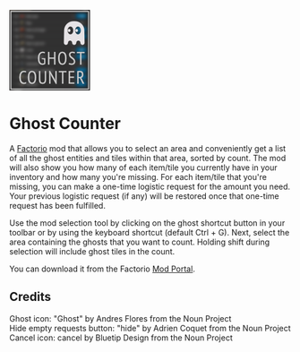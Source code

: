 ![Mod thumbnail](/thumbnail.png)

# Ghost Counter

A [Factorio](https://factorio.com) mod that allows you to select an area and conveniently get a list
of all the ghost entities and tiles within that area, sorted by count. The mod will also show you
how many of each item/tile you currently have in your inventory and how many you're missing. For
each item/tile that you're missing, you can make a one-time logistic request for the amount you
need. Your previous logistic request (if any) will be restored once that one-time request has been
fulfilled.

Use the mod selection tool by clicking on the ghost shortcut button in your toolbar or by using the
keyboard shortcut (default Ctrl + G). Next, select the area containing the ghosts that you want to
count. Holding shift during selection will include ghost tiles in the count.

You can download it from the Factorio
[Mod Portal](https://mods.factorio.com/mod/ghost-counter).

## Credits

Ghost icon: "Ghost" by Andres Flores from the Noun Project  
Hide empty requests button: "hide" by Adrien Coquet from the Noun Project  
Cancel icon: cancel by Bluetip Design from the Noun Project
